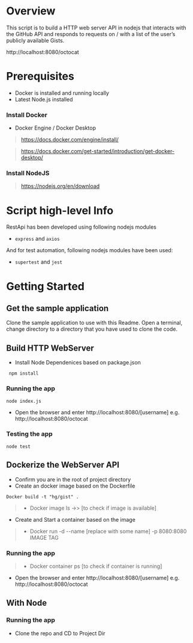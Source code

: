# Overview

This script is to build a HTTP web server API in nodejs that interacts with the GitHub API and responds to requests on /<USER> with a list of the user’s publicly available Gists.

http://localhost:8080/octocat

# Prerequisites

- Docker is installed and running locally
- Latest Node.js installed

### Install Docker
- Docker Engine / Docker Desktop
> https://docs.docker.com/engine/install/

> https://docs.docker.com/get-started/introduction/get-docker-desktop/

### Install NodeJS
> https://nodejs.org/en/download

# Script high-level Info

RestApi has been developed using following nodejs modules

- `express` and `axios` 

And for test automation, following nodejs modules have been used:

- `supertest` and `jest`


# Getting Started
## Get the sample application
Clone the sample application to use with this Readme. Open a terminal, change directory to a directory that you have used to clone the code.

## Build HTTP WebServer
- Install Node Dependenices based on package.json

` npm install`

### Running the app

``` node index.js ```
- Open the browser and enter http://localhost:8080/[username] e.g. http://localhost:8080/octocat

### Testing the app
```node test```

## Dockerize the WebServer API
- Confirm you are in the root of project directory
- Create an docker image based on the Dockerfile
> 
`
Docker build -t "hg/gist" .
`
>- Docker image ls ->> [to check if image is available]
- Create and Start a container based on the image
>- Docker run -d --name [replace with some name] -p 8080:8080 IMAGE TAG

### Running the app
>- Docker container ps [to check if container is running]

- Open the browser and enter http://localhost:8080/[username] e.g. http://localhost:8080/octocat

## With Node

### Running the app

- Clone the repo and CD to Project Dir









